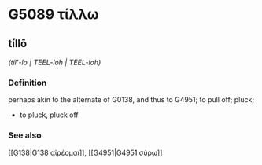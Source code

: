 # G5089 τίλλω

## tíllō

_(til'-lo | TEEL-loh | TEEL-loh)_

### Definition

perhaps akin to the alternate of G0138, and thus to G4951; to pull off; pluck; 

- to pluck, pluck off

### See also

[[G138|G138 αἱρέομαι]], [[G4951|G4951 σύρω]]
